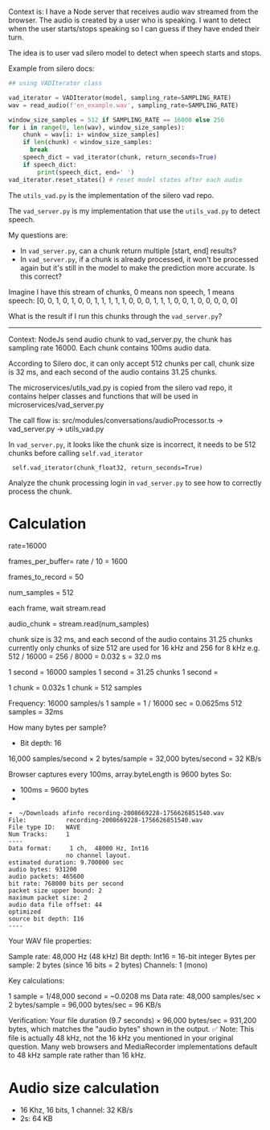 Context is: I have a Node server that receives audio wav streamed from the browser. The audio is created by a user who is speaking. I want to detect when the user starts/stops speaking so I can guess if they have ended their turn.

The idea is to user vad silero model to detect when speech starts and stops.

Example from silero docs:
```python
## using VADIterator class

vad_iterator = VADIterator(model, sampling_rate=SAMPLING_RATE)
wav = read_audio(f'en_example.wav', sampling_rate=SAMPLING_RATE)

window_size_samples = 512 if SAMPLING_RATE == 16000 else 256
for i in range(0, len(wav), window_size_samples):
    chunk = wav[i: i+ window_size_samples]
    if len(chunk) < window_size_samples:
      break
    speech_dict = vad_iterator(chunk, return_seconds=True)
    if speech_dict:
        print(speech_dict, end=' ')
vad_iterator.reset_states() # reset model states after each audio
```

The `utils_vad.py` is the implementation of the silero vad repo.

The `vad_server.py` is my implementation that use the `utils_vad.py` to detect speech.

My questions are:
- In `vad_server.py`, can a chunk return multiple [start, end] results?
- In `vad_server.py`, if a chunk is already processed, it won't be processed again but it's still in the model to make the prediction more accurate. Is this correct?

Imagine I have this stream of chunks, 0 means non speech, 1 means speech:
[0, 0, 1, 0, 1, 0, 0, 1, 1, 1, 1, 1, 0, 0, 0, 1, 1, 1, 0, 0, 1, 0, 0, 0, 0, 0]

What is the result if I run this chunks through the `vad_server.py`?

---

Context: NodeJs send audio chunk to vad_server.py, the chunk has sampling rate 16000.
Each chunk contains 100ms audio data.

According to Silero doc, it can only accept 512 chunks per call, chunk size is 32 ms, and each second of the audio contains 31.25 chunks.

The microservices/utils_vad.py is copied from the silero vad repo, it contains helper classes and functions that will be used in microservices/vad_server.py

The call flow is: src/modules/conversations/audioProcessor.ts -> vad_server.py -> utils_vad.py

In `vad_server.py`, it looks like the chunk size is incorrect, it needs to be 512 chunks before calling `self.vad_iterator`
```
 self.vad_iterator(chunk_float32, return_seconds=True)
```

Analyze the chunk processing login in `vad_server.py` to see how to correctly process the chunk.





# Calculation

rate=16000

frames_per_buffer= rate / 10 = 1600

frames_to_record = 50

num_samples = 512

each frame, wait stream.read

audio_chunk = stream.read(num_samples)

chunk size is 32 ms, and each second of the audio contains 31.25 chunks
currently only chunks of size 512 are used for 16 kHz and 256 for 8 kHz
e.g. 512 / 16000 = 256 / 8000 = 0.032 s = 32.0 ms


1 second = 16000 samples
1 second = 31.25 chunks
1 second = 

1 chunk = 0.032s
1 chunk = 512 samples


Frequency: 16000 samples/s
1 sample = 1 / 16000 sec = 0.0625ms
512 samples = 32ms


How many bytes per sample?
- Bit depth: 16

16,000 samples/second × 2 bytes/sample = 32,000 bytes/second = 32 KB/s

Browser captures every 100ms, array.byteLength is 9600 bytes
So:
- 100ms = 9600 bytes
- 

```
➜  ~/Downloads afinfo recording-2008669228-1756626851540.wav
File:           recording-2008669228-1756626851540.wav
File type ID:   WAVE
Num Tracks:     1
----
Data format:     1 ch,  48000 Hz, Int16
                no channel layout.
estimated duration: 9.700000 sec
audio bytes: 931200
audio packets: 465600
bit rate: 768000 bits per second
packet size upper bound: 2
maximum packet size: 2
audio data file offset: 44
optimized
source bit depth: I16
----
```

Your WAV file properties:

Sample rate: 48,000 Hz (48 kHz)
Bit depth: Int16 = 16-bit integer
Bytes per sample: 2 bytes (since 16 bits = 2 bytes)
Channels: 1 (mono)

Key calculations:

1 sample = 1/48,000 second = ~0.0208 ms
Data rate: 48,000 samples/sec × 2 bytes/sample = 96,000 bytes/sec = 96 KB/s

Verification:
Your file duration (9.7 seconds) × 96,000 bytes/sec = 931,200 bytes, which matches the "audio bytes" shown in the output. ✅
Note: This file is actually 48 kHz, not the 16 kHz you mentioned in your original question. Many web browsers and MediaRecorder implementations default to 48 kHz sample rate rather than 16 kHz.


# Audio size calculation
- 16 Khz, 16 bits, 1 channel: 32 KB/s
- 2s: 64 KB